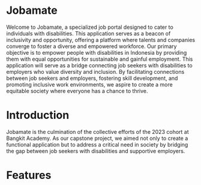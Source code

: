 # Jobamate
Welcome to Jobamate, a specialized job portal designed to cater to individuals with disabilities. This application serves as a beacon of inclusivity and opportunity, offering a platform where talents and companies converge to foster a diverse and empowered workforce.
Our primary objective is to empower people with disabilities in Indonesia by providing them with equal opportunities for sustainable and gainful employment. This application will serve as a bridge connecting job seekers with disabilities to employers who value diversity and inclusion.
By facilitating connections between job seekers and employers, fostering skill development, and promoting inclusive work environments, we aspire to create a more equitable society where everyone has a chance to thrive.
<br>

# Introduction
Jobamate is the culmination of the collective efforts of the 2023 cohort at Bangkit Academy. As our capstone project, we aimed not only to create a functional application but to address a critical need in society by bridging the gap between job seekers with disabilities and supportive employers.
<br>

# Features
